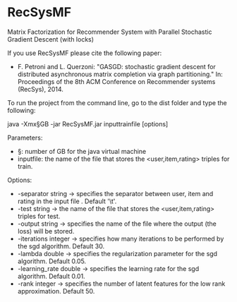 # RecSysMF
Matrix Factorization for Recommender System with Parallel Stochastic Gradient Descent (with locks)

If you use RecSysMF please cite the following paper:
-  F. Petroni and L. Querzoni:
   "GASGD: stochastic gradient descent for distributed asynchronous matrix completion via graph partitioning."
   In: Proceedings of the 8th ACM Conference on Recommender systems (RecSys), 2014.


To run the project from the command line, go to the dist folder and type the following:

java -Xmx§GB -jar RecSysMF.jar inputtrainfile [options]

Parameters:
 - §: number of GB for the java virtual machine
 - inputfile: the name of the file that stores the <user,item,rating> triples for train.

Options:
 - -separator string    ->      specifies the separator between user, item and rating in the input file . Default '\t'.
 - -test string ->  the name of the file that stores the <user,item,rating> triples for test.
 - -output string   ->      specifies the name of the file where the output (the loss) will be stored.
 - -iterations integer  ->      specifies how many iterations to be performed by the sgd algorithm. Default 30.
 - -lambda double       ->      specifies the regularization parameter for the sgd algorithm. Default 0.05.
 - -learning_rate double        ->      specifies the learning rate for the sgd algorithm. Default 0.01.
 - -rank integer        ->      specifies the number of latent features for the low rank approximation. Default 50.

